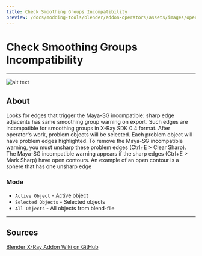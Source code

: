 ```yaml
---
title: Check Smoothing Groups Incompatibility
preview: /docs/modding-tools/blender/addon-operators/assets/images/operator-check-smooth-groups-incompatibility.png
---
```


# Check Smoothing Groups Incompatibility

___

![alt text](assets/images/operator-check-smooth-groups-incompatibility.png)

## About

Looks for edges that trigger the Maya-SG incompatible: sharp edge adjacents has same smoothing group warning on export. Such edges are incompatible for smoothing groups in X-Ray SDK 0.4 format. After operator's work, problem objects will be selected. Each problem object will have problem edges highlighted. To remove the Maya-SG incompatible warning, you must unsharp these problem edges (Ctrl+E > Clear Sharp). The Maya-SG incompatible warning appears if the sharp edges (Ctrl+E > Mark Sharp) have open contours. An example of an open contour is a sphere that has one unsharp edge

### Mode

- `Active Object` - Active object
- `Selected Objects` - Selected objects
- `All Objects` - All objects from blend-file

___

## Sources

[Blender X-Ray Addon Wiki on GitHub](https://github.com/PavelBlend/blender-xray/wiki/Panel-Verify#check-invalid-smooth-groups)
